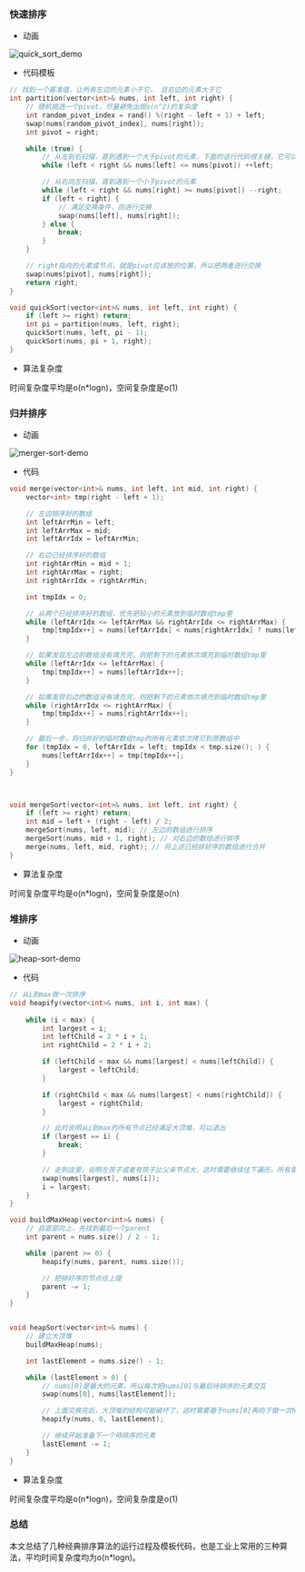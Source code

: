 ### 快速排序

- 动画

![quick_sort_demo](http://www.techplorer.cn/upload/2021/06/quick_sort_demo-fe23f42dc9984bab815cf5a57f1152f4.gif)



- 代码模板

```c++
// 找到一个基准值，让所有左边的元素小于它， 且右边的元素大于它
int partition(vector<int>& nums, int left, int right) {
    // 随机挑选一个pivot，尽量避免出现o(n^2)的复杂度
    int random_pivot_index = rand() %(right - left + 1) + left;
    swap(nums[random_pivot_index], nums[right]);
    int pivot = right;

    while (true) {
        // 从左到右扫描，直到遇到一个大于pivot的元素，下面的这行代码很关键，它可以确保最终的返回条件，即right是一定大于或等于pivot
        while (left < right && nums[left] <= nums[pivot]) ++left;

        // 从右向左扫描，直到遇到一个小于pivot的元素
        while (left < right && nums[right] >= nums[pivot]) --right;
        if (left < right) {
            // 满足交换条件，则进行交换
            swap(nums[left], nums[right]);
        } else {
            break;
        }
    }

    // right指向的元素或节点，就是pivot应该放的位置，所以把两者进行交换
    swap(nums[pivot], nums[right]);
    return right;
}

void quickSort(vector<int>& nums, int left, int right) {
    if (left >= right) return;
    int pi = partition(nums, left, right);
    quickSort(nums, left, pi - 1);
    quickSort(nums, pi + 1, right);
}
```



- 算法复杂度

时间复杂度平均是o(n*logn)，空间复杂度是o(1)



### 归并排序

- 动画

![merger-sort-demo](http://www.techplorer.cn/upload/2021/06/merger-sort-demo-e8d106f11e2f4567afaf4a24e4e9cbc7.gif)

- 代码

```c++
void merge(vector<int>& nums, int left, int mid, int right) {
    vector<int> tmp(right - left + 1);

    // 左边排序好的数组
    int leftArrMin = left;
    int leftArrMax = mid;
    int leftArrIdx = leftArrMin;

    // 右边已经排序好的数组
    int rightArrMin = mid + 1;
    int rightArrMax = right;
    int rightArrIdx = rightArrMin;

    int tmpIdx = 0;

    // 从两个已经排序好的数组，优先把较小的元素放到临时数组tmp里
    while (leftArrIdx <= leftArrMax && rightArrIdx <= rightArrMax) {
        tmp[tmpIdx++] = nums[leftArrIdx] < nums[rightArrIdx] ? nums[leftArrIdx++] : nums[rightArrIdx++];
    }

    // 如果发现左边的数组没有填充完，则把剩下的元素依次填充到临时数组tmp里 
    while (leftArrIdx <= leftArrMax) {
        tmp[tmpIdx++] = nums[leftArrIdx++];
    }

    // 如果发现右边的数组没有填充完，则把剩下的元素依次填充到临时数组tmp里
    while (rightArrIdx <= rightArrMax) {
        tmp[tmpIdx++] = nums[rightArrIdx++];
    }

    // 最后一步，将归并好的临时数组tmp的所有元素依次拷贝到原数组中
    for (tmpIdx = 0, leftArrIdx = left; tmpIdx < tmp.size(); ) {
        nums[leftArrIdx++] = tmp[tmpIdx++];
    }
}



void mergeSort(vector<int>& nums, int left, int right) {
    if (left >= right) return;
    int mid = left + (right - left) / 2;
    mergeSort(nums, left, mid); // 左边的数组进行排序
    mergeSort(nums, mid + 1, right); // 对右边的数组进行排序
    merge(nums, left, mid, right); // 将上述已经排好序的数组进行合并
}
```

- 算法复杂度

时间复杂度平均是o(n*logn)，空间复杂度是o(n)

### 堆排序

- 动画

![heap-sort-demo](http://www.techplorer.cn/upload/2021/06/heap-sort-demo-c598abb036c64d8cb0f314fc780d4133.gif)

- 代码

```c++
// 从i到max做一次排序
void heapify(vector<int>& nums, int i, int max) {
    
    while (i < max) {
        int largest = i;
        int leftChild = 2 * i + 1;
        int rightChild = 2 * i + 2;

        if (leftChild < max && nums[largest] < nums[leftChild]) {
            largest = leftChild; 
        }

        if (rightChild < max && nums[largest] < nums[rightChild]) {
            largest = rightChild;
        }

        // 此时说明从i到max的所有节点已经满足大顶堆，可以退出
        if (largest == i) {
            break;
        }

        // 走到这里，说明左孩子或者有孩子比父亲节点大，这时需要继续往下遍历，所有需要交换，同时更新i
        swap(nums[largest], nums[i]);
        i = largest;
    }
}

void buildMaxHeap(vector<int>& nums) {
    // 自底部向上，先找到最后一个parent
    int parent = nums.size() / 2 - 1;

    while (parent >= 0) {
        heapify(nums, parent, nums.size());

        // 把排好序的节点往上提
        parent -= 1;
    }
}


void heapSort(vector<int>& nums) {
    // 建立大顶堆
    buildMaxHeap(nums);

    int lastElement = nums.size() - 1;

    while (lastElement > 0) {
        // nums[0]是最大的元素，所以每次把nums[0]与最后待排序的元素交互
        swap(nums[0], nums[lastElement]);

        // 上面交换完后，大顶堆的结构可能破坏了，这时需要基于nums[0]再向下做一次heapify
        heapify(nums, 0, lastElement);

        // 继续开始准备下一个待排序的元素
        lastElement -= 1;
    }
}
```

- 算法复杂度

时间复杂度平均是o(n*logn)，空间复杂度是o(1)



### 总结

本文总结了几种经典排序算法的运行过程及模板代码，也是工业上常用的三种算法，平均时间复杂度均为o(n*logn)。